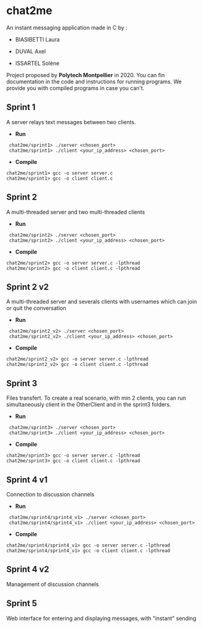 # chat2me
An instant messaging application made in C by :

- BIASIBETTI Laura

- DUVAL Axel

- ISSARTEL Solène  

Project proposed by **Polytech Montpellier** in 2020. You can fin documentation in the code and instructions for running programs. We provide you with compiled programs in case you can't.
  

## Sprint 1
A server relays text messages between two clients.

- **Run**
```
 chat2me/sprint1> ./server <chosen_port>
 chat2me/sprint1> ./client <your_ip_address> <chosen_port>
```
- **Compile**
```
chat2me/sprint1> gcc -o server server.c
chat2me/sprint1> gcc -o client client.c
```

## Sprint 2

A multi-threaded server and two multi-threaded clients


- **Run**
```
 chat2me/sprint2> ./server <chosen_port>
 chat2me/sprint2> ./client <your_ip_address> <chosen_port>
```
- **Compile**
```
chat2me/sprint2> gcc -o server server.c -lpthread
chat2me/sprint2> gcc -o client client.c -lpthread
```

  

## Sprint 2 v2

A multi-threaded server and severals clients with usernames which can join or quit the conversation


- **Run**
```
 chat2me/sprint2_v2> ./server <chosen_port>
 chat2me/sprint2_v2> ./client <your_ip_address> <chosen_port>
```
- **Compile**
```
chat2me/sprint2_v2> gcc -o server server.c -lpthread
chat2me/sprint2_v2> gcc -o client client.c -lpthread
```
  

## Sprint 3

Files transfert.
To create a real scenario, with min 2 clients, you can run simultaneously client in the OtherClient and in the sprint3 folders.


- **Run**
```
 chat2me/sprint3> ./server <chosen_port>
 chat2me/sprint3> ./client <your_ip_address> <chosen_port>
```
- **Compile**
```
chat2me/sprint3> gcc -o server server.c -lpthread
chat2me/sprint3> gcc -o client client.c -lpthread
```
  

## Sprint 4 v1

Connection to discussion channels


- **Run**
```
 chat2me/sprint4/sprint4_v1> ./server <chosen_port>
 chat2me/sprint4/sprint4_v1> ./client <your_ip_address> <chosen_port>
```
- **Compile**
```
chat2me/sprint4/sprint4_v1> gcc -o server server.c -lpthread
chat2me/sprint4/sprint4_v1> gcc -o client client.c -lpthread
```


## Sprint 4 v2

Management of discussion channels



## Sprint 5

Web interface for entering and displaying messages, with "instant" sending
